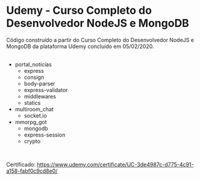 # Udemy - Curso Completo do Desenvolvedor NodeJS e MongoDB 
Código construído a partir do Curso Completo do Desenvolvedor NodeJS e MongoDB da plataforma Udemy concluído em 05/02/2020.<br />
<br />
* portal_notícias
    * express
    * consign
    * body-parser
    * express-validator
    * middlewares
    * statics
* multiroom_chat
    * socket.io
* mmorpg_got
    * mongodb
    * express-session
    * crypto
    
<br />

Certificado: https://www.udemy.com/certificate/UC-3de4987c-d775-4c91-a158-fabf0c9cd8e0/